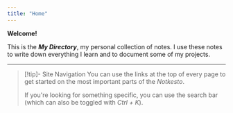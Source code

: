 ```yaml
---
title: "Home"
---
```


**Welcome!**

This is the _**My Directory**_, my personal collection of notes. I use these notes to write down everything I learn and to document some of my projects.

---
> [!tip]- Site Navigation
> You can use the links at the top of every page to get started on the most important parts of the _Notkesto_.
>
> If you're looking for something specific, you can use the search bar (which can also be toggled with _Ctrl + K_).
